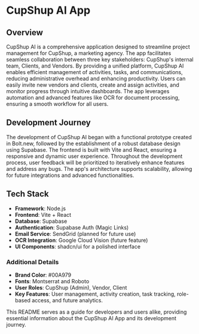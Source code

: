 # CupShup AI App

## Overview
CupShup AI is a comprehensive application designed to streamline project management for CupShup, a marketing agency. The app facilitates seamless collaboration between three key stakeholders: CupShup's internal team, Clients, and Vendors. By providing a unified platform, CupShup AI enables efficient management of activities, tasks, and communications, reducing administrative overhead and enhancing productivity. Users can easily invite new vendors and clients, create and assign activities, and monitor progress through intuitive dashboards. The app leverages automation and advanced features like OCR for document processing, ensuring a smooth workflow for all users.

## Development Journey
The development of CupShup AI began with a functional prototype created in Bolt.new, followed by the establishment of a robust database design using Supabase. The frontend is built with Vite and React, ensuring a responsive and dynamic user experience. Throughout the development process, user feedback will be prioritized to iteratively enhance features and address any bugs. The app's architecture supports scalability, allowing for future integrations and advanced functionalities.

## Tech Stack
- **Framework**: Node.js
- **Frontend**: Vite + React
- **Database**: Supabase
- **Authentication**: Supabase Auth (Magic Links)
- **Email Service**: SendGrid (planned for future use)
- **OCR Integration**: Google Cloud Vision (future feature)
- **UI Components**: shadcn/ui for a polished interface

### Additional Details
- **Brand Color**: #00A979
- **Fonts**: Montserrat and Roboto
- **User Roles**: CupShup (Admin), Vendor, Client
- **Key Features**: User management, activity creation, task tracking, role-based access, and future analytics.

This README serves as a guide for developers and users alike, providing essential information about the CupShup AI App and its development journey.